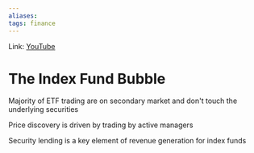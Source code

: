 ```yaml
---
aliases:
tags: finance
---
```

Link: [YouTube](https://www.youtube.com/watch?v=Wv0pJh8mFk0)

# The Index Fund Bubble

Majority of ETF trading are on secondary market and don't touch the underlying securities

Price discovery is driven by trading by active managers

Security lending is a key element of revenue generation for index funds